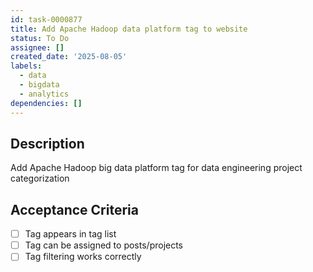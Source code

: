 ```yaml
---
id: task-0000877
title: Add Apache Hadoop data platform tag to website
status: To Do
assignee: []
created_date: '2025-08-05'
labels:
  - data
  - bigdata
  - analytics
dependencies: []
---
```


## Description

Add Apache Hadoop big data platform tag for data engineering project categorization

## Acceptance Criteria

- [ ] Tag appears in tag list
- [ ] Tag can be assigned to posts/projects
- [ ] Tag filtering works correctly
